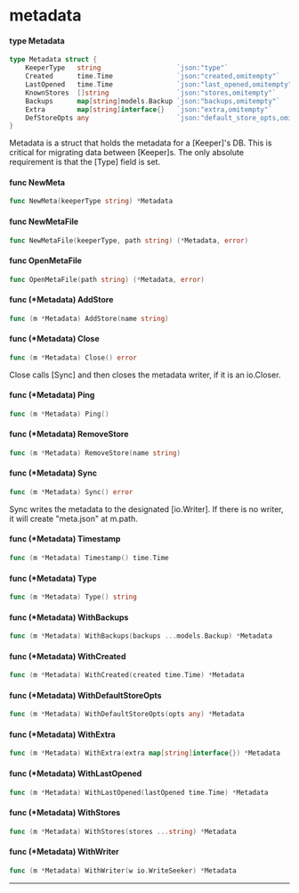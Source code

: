 # metadata



#### type Metadata

```go
type Metadata struct {
	KeeperType   string                   `json:"type"`
	Created      time.Time                `json:"created,omitempty"`
	LastOpened   time.Time                `json:"last_opened,omitempty"`
	KnownStores  []string                 `json:"stores,omitempty"`
	Backups      map[string]models.Backup `json:"backups,omitempty"`
	Extra        map[string]interface{}   `json:"extra,omitempty"`
	DefStoreOpts any                      `json:"default_store_opts,omitempty"`
}
```

Metadata is a struct that holds the metadata for a [Keeper]'s DB. This is
critical for migrating data between [Keeper]s. The only absolute requirement is
that the [Type] field is set.

#### func  NewMeta

```go
func NewMeta(keeperType string) *Metadata
```

#### func  NewMetaFile

```go
func NewMetaFile(keeperType, path string) (*Metadata, error)
```

#### func  OpenMetaFile

```go
func OpenMetaFile(path string) (*Metadata, error)
```

#### func (*Metadata) AddStore

```go
func (m *Metadata) AddStore(name string)
```

#### func (*Metadata) Close

```go
func (m *Metadata) Close() error
```
Close calls [Sync] and then closes the metadata writer, if it is an io.Closer.

#### func (*Metadata) Ping

```go
func (m *Metadata) Ping()
```

#### func (*Metadata) RemoveStore

```go
func (m *Metadata) RemoveStore(name string)
```

#### func (*Metadata) Sync

```go
func (m *Metadata) Sync() error
```
Sync writes the metadata to the designated [io.Writer]. If there is no writer,
it will create "meta.json" at m.path.

#### func (*Metadata) Timestamp

```go
func (m *Metadata) Timestamp() time.Time
```

#### func (*Metadata) Type

```go
func (m *Metadata) Type() string
```

#### func (*Metadata) WithBackups

```go
func (m *Metadata) WithBackups(backups ...models.Backup) *Metadata
```

#### func (*Metadata) WithCreated

```go
func (m *Metadata) WithCreated(created time.Time) *Metadata
```

#### func (*Metadata) WithDefaultStoreOpts

```go
func (m *Metadata) WithDefaultStoreOpts(opts any) *Metadata
```

#### func (*Metadata) WithExtra

```go
func (m *Metadata) WithExtra(extra map[string]interface{}) *Metadata
```

#### func (*Metadata) WithLastOpened

```go
func (m *Metadata) WithLastOpened(lastOpened time.Time) *Metadata
```

#### func (*Metadata) WithStores

```go
func (m *Metadata) WithStores(stores ...string) *Metadata
```

#### func (*Metadata) WithWriter

```go
func (m *Metadata) WithWriter(w io.WriteSeeker) *Metadata
```

---
